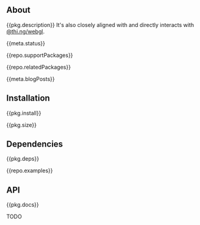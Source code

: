 <!-- include ../../assets/tpl/header.md -->

<!-- toc -->

## About

{{pkg.description}} It's also closely aligned with and directly interacts with
[@thi.ng/webgl](https://github.com/thi-ng/umbrella/tree/develop/packages/webgl).

{{meta.status}}

{{repo.supportPackages}}

{{repo.relatedPackages}}

{{meta.blogPosts}}

## Installation

{{pkg.install}}

{{pkg.size}}

## Dependencies

{{pkg.deps}}

{{repo.examples}}

## API

{{pkg.docs}}

TODO

<!-- include ../../assets/tpl/footer.md -->
